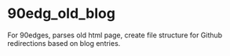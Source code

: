 # 90edg_old_blog

For 90edges,
parses old html page,
create file structure for Github redirections based on blog entries.
